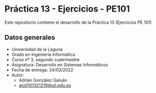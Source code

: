 # Práctica 13 - Ejercicios - PE101
Este repositorio contiene el desarrollo de la Práctica 13 (Ejercicios PE 101)

## Datos generales
- Universidad de la Laguna
- Grado en Ingeniería Informática 
- Curso nº 3, segundo cuatrimestre
- Asignatura: Desarrollo en Sistemas Informáticos
- Fecha de entrega: 24/03/2022
- Autor:
  - Adrián González Galván
  - alu0101321219@ull.edu.es